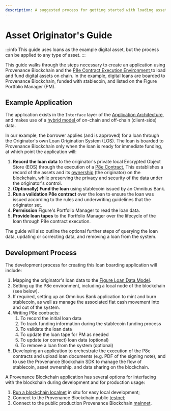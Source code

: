 ```yaml
---
description: A suggested process for getting started with loading assets onto Provenance Blockchain
---
```


# Asset Originator's Guide

:::info
This guide uses loans as the example digital asset, but the process can be applied to any type of asset.
:::

This guide walks through the steps necessary to create an application using Provenance Blockchain and the [P8e Contract Execution Environment ](../p8e/overview/)to load and fund digital assets on chain. In the example, digital loans are boarded to Provenance Blockchain, funded with stablecoin, and listed on the Figure Portfolio Manager \(PM\).

## Example Application

The application exists in the `Interface` layer of the [Application Architecture](../blockchain/introduction/application-architecture.md), and makes use of a [hybrid model ](../blockchain/introduction/major-components.md)of on-chain and off-chain \(client-side\) data.

In our example, the borrower applies \(and is approved\) for a loan through the Originator's own Loan Origination System \(LOS\). The loan is boarded to Provenance Blockchain only when the loan is ready for immediate funding, at which point the application will:

1. **Record the loan data** to the originator's private local Encrypted Object Store \(EOS\) through the execution of a [P8e Contract.](../p8e/overview/#p-8-e-client-side-contracts) This establishes a record of the assets and its [ownership](../modules/marker-module.md) \(the originator\) on the blockchain, while preserving the privacy and security of the data under the originator's control.
2. **\(Optionally\) Fund the loan** using stablecoin issued by an Omnibus Bank.
3. **Run a validation P8e contract** over the loan to ensure the loan was issued according to the rules and underwriting guidelines that the originator set.
4. **Permission** Figure's Portfolio Manager to read the loan data.
5. **Provide loan tapes** to the Portfolio Manager over the lifecycle of the loan through P8e contract execution.

The guide will also outline the optional further steps of querying the loan data, updating or correcting data, and removing a loan from the system.

## Development Process

The development process for creating this loan boarding application will include:

1. Mapping the originator's loan data to the [Figure Loan Data Model](/docs/pb/provenance-applications/loan-origination-system-los/assets.md).
2. Setting up the P8e environment, including a local node of the blockchain \(see below\).
3. If required, setting up an Omnibus Bank application to mint and burn stablecoin, as well as manage the associated fiat cash movement into and out of the system.
4. Writing P8e contracts:
   1. To record the initial loan data
   2. To track funding information during the stablecoin funding process
   3. To validate the loan data
   4. To update the loan tape for PM as needed
   5. To update \(or correct\) loan data \(optional\)
   6. To remove a loan from the system \(optional\)
5. Developing an application to orchestrate the execution of the P8e contracts and upload loan documents \(e.g. PDF of the signing note\), and to use the Provenance Blockchain SDK to manage the flow of stablecoin, asset ownership, and data sharing on the blockchain.

A Provenance Blockchain application has several options for interfacing with the blockchain during development and for production usage:

1. [Run a blockchain localnet](../blockchain/using-provenance/) in situ for easy local development;
2. Connect to the Provenance Blockchain public [testnet](https://github.com/provenance-io/testnet);
3. Connect to the public production Provenance Blockchain [mainnet](https://github.com/provenance-io/mainnet).
